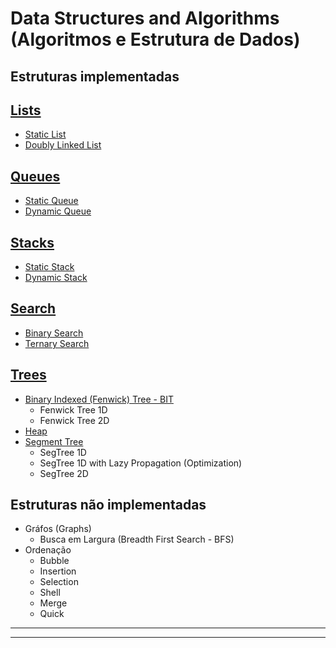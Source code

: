 # Data Structures and Algorithms (Algoritmos e Estrutura de Dados)

## Estruturas implementadas

## [Lists](./list/)
  - [Static List](./list/README.md#Static)
  - [Doubly Linked List](./list/README.md#Doubly)

## [Queues](./queue/)
  - [Static Queue](./queue/README.md#Static)
  - [Dynamic Queue](./queue/README.md#dynamic)

## [Stacks](./stack/)
  - [Static Stack](./stack/README.md#Static)
  - [Dynamic Stack](./stack/README.md#Dynamic)

## [Search](./search/)
  - [Binary Search](./search/README.md#Binary)
  - [Ternary Search](./search/README.md#Ternary)

## [Trees](./tree/)
  - [Binary Indexed (Fenwick) Tree - BIT](./range-query/fewicktree/README.md#Binary)
    - Fenwick Tree 1D
    - Fenwick Tree 2D
  - [Heap](./tree/heap/README.md#Heap)
  - [Segment Tree](./range-query/segment-tree/README.md#Segment)
    - SegTree 1D
    - SegTree 1D with Lazy Propagation (Optimization)
    - SegTree 2D

## Estruturas não implementadas

- Gráfos (Graphs)
  - Busca em Largura (Breadth First Search - BFS)
- Ordenação
  - Bubble
  - Insertion
  - Selection
  - Shell
  - Merge
  - Quick

-----
-----
